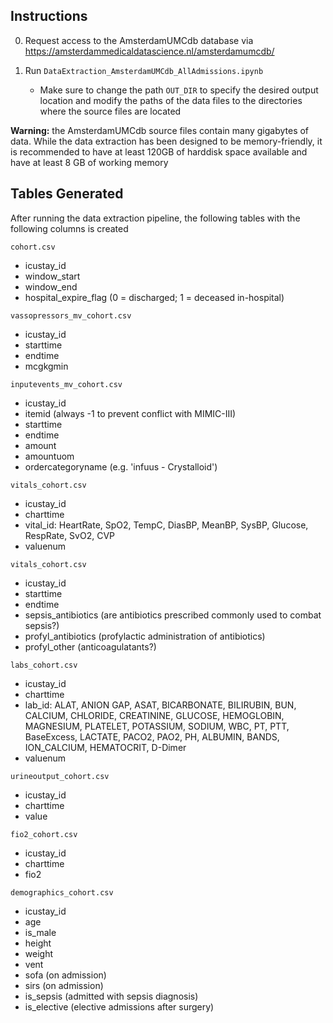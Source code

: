 ## Instructions

0. Request access to the AmsterdamUMCdb database via https://amsterdammedicaldatascience.nl/amsterdamumcdb/

1. Run `DataExtraction_AmsterdamUMCdb_AllAdmissions.ipynb`
   - Make sure to change the path `OUT_DIR` to specify the desired output location and modify the paths of the data files to the directories where the source files are located

**Warning:** the AmsterdamUMCdb source files contain many gigabytes of data. While the data extraction has been designed to be memory-friendly, it is recommended to have at least 120GB of harddisk space available and have at least 8 GB of working memory

## Tables Generated
After running the data extraction pipeline, the following tables with the following columns is created

`cohort.csv`
- icustay_id
- window_start
- window_end
- hospital_expire_flag (0 = discharged; 1 = deceased in-hospital)

`vassopressors_mv_cohort.csv`
- icustay_id
- starttime
- endtime
- mcgkgmin

`inputevents_mv_cohort.csv`
- icustay_id
- itemid (always -1 to prevent conflict with MIMIC-III)
- starttime
- endtime
- amount
- amountuom
- ordercategoryname (e.g. 'infuus - Crystalloid')

`vitals_cohort.csv`
- icustay_id
- charttime
- vital_id: HeartRate, SpO2, TempC, DiasBP, MeanBP, SysBP, Glucose, RespRate, SvO2, CVP
- valuenum

`vitals_cohort.csv`
- icustay_id
- starttime
- endtime
- sepsis_antibiotics (are antibiotics prescribed commonly used to combat sepsis?)
- profyl_antibiotics (profylactic administration of antibiotics)
- profyl_other (anticoagulatants?)

`labs_cohort.csv`
- icustay_id
- charttime
- lab_id: ALAT, ANION GAP, ASAT, BICARBONATE, BILIRUBIN, BUN, CALCIUM, CHLORIDE, CREATININE, GLUCOSE, HEMOGLOBIN, MAGNESIUM, PLATELET, POTASSIUM, SODIUM, WBC, PT, PTT, BaseExcess, LACTATE, PACO2, PAO2, PH, ALBUMIN, BANDS, ION_CALCIUM, HEMATOCRIT, D-Dimer
- valuenum

`urineoutput_cohort.csv`
- icustay_id
- charttime
- value

`fio2_cohort.csv`
- icustay_id
- charttime
- fio2

`demographics_cohort.csv`
- icustay_id
- age
- is_male
- height
- weight
- vent
- sofa (on admission)
- sirs (on admission)
- is_sepsis (admitted with sepsis diagnosis)
- is_elective (elective admissions after surgery)
